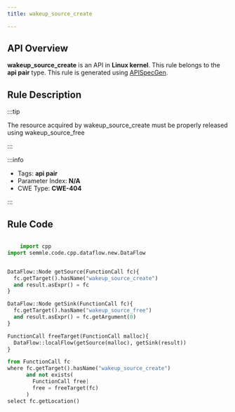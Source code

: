 ```yaml
---
title: wakeup_source_create

---
```



## API Overview
**wakeup_source_create** is an API in **Linux kernel**. This rule belongs to the **api pair** type. This rule is generated using [APISpecGen](../../tools/APISpecGen).
## Rule Description

:::tip

The resource acquired by wakeup_source_create must be properly released using wakeup_source_free

:::

:::info

- Tags: **api pair**
- Parameter Index: **N/A**
- CWE Type: **CWE-404**

:::

## Rule Code
```python

    import cpp
import semmle.code.cpp.dataflow.new.DataFlow


DataFlow::Node getSource(FunctionCall fc){
  fc.getTarget().hasName("wakeup_source_create")
  and result.asExpr() = fc
}

DataFlow::Node getSink(FunctionCall fc){
  fc.getTarget().hasName("wakeup_source_free")
  and result.asExpr() = fc.getArgument(0)
}

FunctionCall freeTarget(FunctionCall malloc){
  DataFlow::localFlow(getSource(malloc), getSink(result))
}

from FunctionCall fc
where fc.getTarget().hasName("wakeup_source_create")
      and not exists(
        FunctionCall free| 
        free = freeTarget(fc)
      )
select fc.getLocation()

    
```